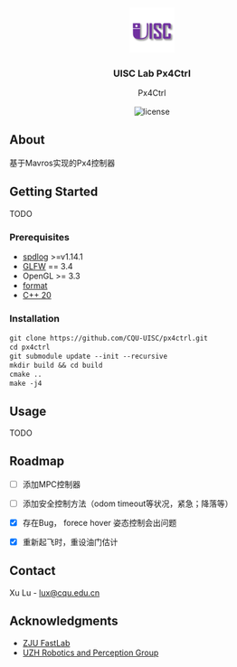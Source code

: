 <a id="readme-top"></a>
<!-- PROJECT LOGO -->
<br />
<div align="center">
  <a href="https://github.com/CQU-UISC/px4ctrl_client">
    <img src="images/logo.png" alt="Logo" width="80" height="80">
  </a>
  <h3 align="center">UISC Lab Px4Ctrl</h3>
  <p align="center">
    Px4Ctrl
  </p>
  <img align="center" src=https://img.shields.io/badge/license-GPL--3.0-blue  alt="license"/>
  
</div>

<!-- ABOUT -->
## About
基于Mavros实现的Px4控制器

<!-- GETTING STARTED -->
## Getting Started
TODO

### Prerequisites
- [spdlog](https://github.com/gabime/spdlog) >=v1.14.1 
- [GLFW](https://github.com/glfw/glfw)  == 3.4 
- OpenGL >= 3.3
- [format](https://github.com/fmtlib/fmt) 
- [C++ 20](https://en.cppreference.com/w/cpp/compiler_support)

### Installation
```
git clone https://github.com/CQU-UISC/px4ctrl.git
cd px4ctrl
git submodule update --init --recursive
mkdir build && cd build
cmake ..
make -j4
```

<!-- USAGE EXAMPLES -->
## Usage
TODO

<!-- ROADMAP -->
## Roadmap

- [ ] 添加MPC控制器
- [ ] 添加安全控制方法（odom timeout等状况，紧急；降落等）
- [x] 存在Bug， forece hover 姿态控制会出问题
- [x] 重新起飞时，重设油门估计


<!-- CONTACT -->
## Contact
Xu Lu - lux@cqu.edu.cn

<!-- ACKNOWLEDGMENTS -->
## Acknowledgments
* [ZJU FastLab](https://github.com/ZJU-FAST-Lab)
* [UZH Robotics and Perception Group](https://github.com/uzh-rpg)
